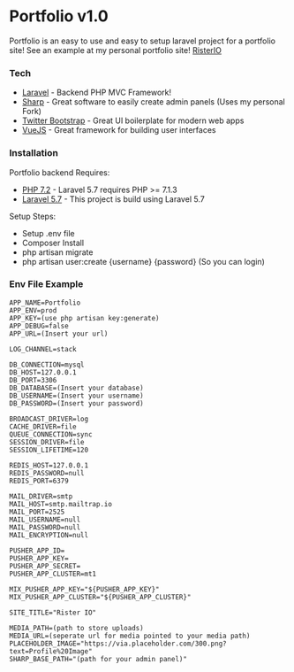# Portfolio v1.0

Portfolio is an easy to use and easy to setup laravel project for a portfolio site!
See an example at my personal portfolio site! [RisterIO](https://rister.io)

### Tech

* [Laravel](https://laravel.com) - Backend PHP MVC Framework!
* [Sharp](https://github.com/code16/sharp) - Great software to easily create admin panels (Uses my personal Fork)
* [Twitter Bootstrap](https://getbootstrap.com/docs/4.0/getting-started/introduction/) - Great UI boilerplate for modern web apps
* [VueJS](https://vuejs.org/) - Great framework for building user interfaces

### Installation

Portfolio backend Requires:

* [PHP 7.2](http://php.net/downloads.php) - Laravel 5.7 requires PHP >= 7.1.3
* [Laravel 5.7](https://laravel.com/docs/5.7/releases) - This project is build using Laravel 5.7

Setup Steps:
* Setup .env file
* Composer Install
* php artisan migrate
* php artisan user:create {username} {password} (So you can login)

### Env File Example
```
APP_NAME=Portfolio
APP_ENV=prod
APP_KEY=(use php artisan key:generate)
APP_DEBUG=false
APP_URL=(Insert your url)

LOG_CHANNEL=stack

DB_CONNECTION=mysql
DB_HOST=127.0.0.1
DB_PORT=3306
DB_DATABASE=(Insert your database)
DB_USERNAME=(Insert your username)
DB_PASSWORD=(Insert your password)

BROADCAST_DRIVER=log
CACHE_DRIVER=file
QUEUE_CONNECTION=sync
SESSION_DRIVER=file
SESSION_LIFETIME=120

REDIS_HOST=127.0.0.1
REDIS_PASSWORD=null
REDIS_PORT=6379

MAIL_DRIVER=smtp
MAIL_HOST=smtp.mailtrap.io
MAIL_PORT=2525
MAIL_USERNAME=null
MAIL_PASSWORD=null
MAIL_ENCRYPTION=null

PUSHER_APP_ID=
PUSHER_APP_KEY=
PUSHER_APP_SECRET=
PUSHER_APP_CLUSTER=mt1

MIX_PUSHER_APP_KEY="${PUSHER_APP_KEY}"
MIX_PUSHER_APP_CLUSTER="${PUSHER_APP_CLUSTER}"

SITE_TITLE="Rister IO"

MEDIA_PATH=(path to store uploads)
MEDIA_URL=(seperate url for media pointed to your media path)
PLACEHOLDER_IMAGE="https://via.placeholder.com/300.png?text=Profile%20Image"
SHARP_BASE_PATH="(path for your admin panel)"
```

